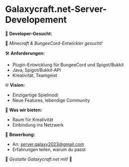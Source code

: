 # Galaxycraft.net-Server-Developement
🚀 **Developer-Gesucht:**

👾 *Minecraft & BungeeCord-Entwickler gesucht!*

🛠️ **Anforderungen:**
   - Plugin-Entwicklung für BungeeCord und Spigot/Bukkit
   - Java, Spigot/Bukkit-API
   - Kreativität, Teamgeist

🌐 **Vision:**
   - Einzigartige Spielmodi
   - Neue Features, lebendige Community

🤝 **Was wir bieten:**
   - Raum für Kreativität
   - Einbindung ins Netzwerk

💼 **Bewerbung:**
   - An: server.galaxy2023@gmail.com
   - Erfahrungen teilen, warum du passt

🚀 *Gestalte Galaxycraft.net mit!* 🌟
